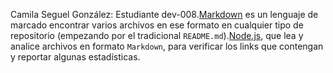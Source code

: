 Camila Seguel González: Estudiante dev-008.[Markdown](https://es.wikipedia.org/wiki/Markdown) es un lenguaje de marcado
encontrar varios archivos en ese formato en cualquier tipo de repositorio
(empezando por el tradicional `README.md`).[Node.js](https://nodejs.org/), que lea y analice archivos
en formato `Markdown`, para verificar los links que contengan y reportar
algunas estadísticas.